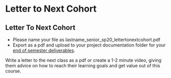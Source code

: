 # Letter to Next Cohort

## Letter To Next Cohort

* Please name your file as lastname\_senior\_sp20\_lettertonextcohort.pdf
* Export as a pdf and upload to your project documentation folder for your [end of semester deliverables](end_of_semester_deliverables.md).

Write a letter to the next class as a pdf or create a 1-2 minute video, giving them advice on how to reach their learning goals and get value out of this course.

